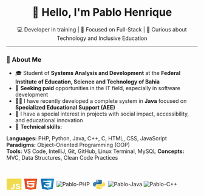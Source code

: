 <h1 align="center">👋 Hello, I'm Pablo Henrique</h1>

<p align="center">
  💻 Developer in training | 🎯 Focused on Full-Stack | 🚀 Curious about Technology and Inclusive Education
</p>

---

### 🧠  About Me

- 🎓 Student of **Systems Analysis and Development** at the **Federal Institute of Education, Science and Technology of Bahia**
- 💼 **Seeking paid** opportunities in the IT field, especially in software development
- 👨‍💻 I have recently developed a complete system in **Java** focused on **Specialized Educational Support (AEE)**
- 📌 I have a special interest in projects with social impact, accessibility, and educational innovation
- 🧰 **Technical skills:**

**Languages:** PHP, Python, Java, C++, C, HTML, CSS, JavaScript  
**Paradigms:** Object-Oriented Programming (OOP)  
**Tools:** VS Code, IntelliJ, Git, GitHub, Linux Terminal, MySQL
**Concepts:** MVC, Data Structures, Clean Code Practices

##
  <div style="display: inline_block"><br>
  <img align="center" alt="Pablo-Js" height="30" width="40" src="https://raw.githubusercontent.com/devicons/devicon/master/icons/javascript/javascript-plain.svg">
  <img align="center" alt="Pablo-HTML" height="30" width="40" src="https://raw.githubusercontent.com/devicons/devicon/master/icons/html5/html5-original.svg">
  <img align="center" alt="Pablo-CSS" height="30" width="40" src="https://raw.githubusercontent.com/devicons/devicon/master/icons/css3/css3-original.svg">
  <img align="center" alt="Pablo-PHP" height="30" width="40" src="https://cdn.jsdelivr.net/gh/devicons/devicon@latest/icons/php/php-original.svg">
  <img align="center" alt="Pablo-Python" height="30" width="40" src="https://raw.githubusercontent.com/devicons/devicon/master/icons/python/python-original.svg">
  <img align="center" alt="Pablo-Java" height="30" width="40" src="https://cdn.jsdelivr.net/gh/devicons/devicon@latest/icons/java/java-original.svg">
  <img align="center" alt="Pablo-C++" height="30" width="40" src="https://cdn.jsdelivr.net/gh/devicons/devicon@latest/icons/cplusplus/cplusplus-original.svg">
</div>
